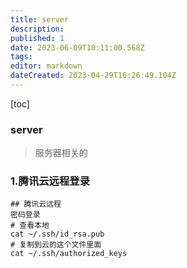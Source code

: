```yaml
---
title: server
description: 
published: 1
date: 2023-06-09T10:11:00.568Z
tags: 
editor: markdown
dateCreated: 2023-04-29T16:26:49.104Z
---
```


[toc]

### server
> 服务器相关的



### 1.腾讯云远程登录
```shell
## 腾讯云远程
密码登录
# 查看本地 
cat ~/.ssh/id_rsa.pub
# 复制到云的这个文件里面
cat ~/.ssh/authorized_keys
```
